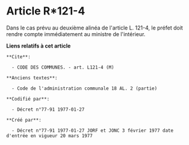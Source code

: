 # Article R*121-4

Dans le cas prévu au deuxième alinéa de l'article L. 121-4, le préfet doit rendre compte immédiatement au ministre de
l'intérieur.

**Liens relatifs à cet article**

	**Cite**:

	  - CODE DES COMMUNES. - art. L121-4 (M)

	**Anciens textes**:

	  - Code de l'administration communale 18 AL. 2 (partie)

	**Codifié par**:

	  - Décret n°77-91 1977-01-27

	**Créé par**:

	  - Décret n°77-91 1977-01-27 JORF et JONC 3 février 1977 date d'entrée en vigueur 20 mars 1977
